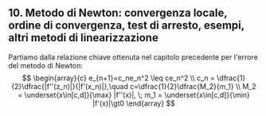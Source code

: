 ## 10. Metodo di Newton: convergenza locale, ordine di convergenza, test di arresto, esempi, altri metodi di linearizzazione

Partiamo dalla relazione chiave ottenuta nel capitolo precedente per l'errore del metodo di Newton:
$$
\begin{array}{c}
e_{n+1}=c_ne_n^2 \leq ce_n^2 \\
c_n = \dfrac{1}{2}\dfrac{|f''(z_n)|}{|f'(x_n)|},\quad c=\dfrac{1}{2}\dfrac{M_2}{m_1} \\
M_2 = \underset{x\in[c,d]}{\max} |f''(x)|, \; m_1 = \underset{x\in[c,d]}{\min} |f'(x)|\gt0
\end{array}
$$